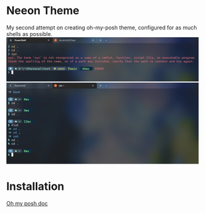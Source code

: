 # Neeon Theme
My second attempt on creating oh-my-posh theme, configured for as much shells as possible.   
![](images/im1.jpg??)
![](images/im2.jpg??)

# Installation
[Oh my posh doc](https://ohmyposh.dev/docs/installation/customize)
